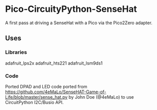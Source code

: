 # Pico-CircuityPython-SenseHat

A first pass at driving a SenseHat with a Pico via the Pico2Zero adapter.

## Uses

### Libraries

adafruit_lps2x
adafruit_hts221
adafruit_lsm9ds1

### Code

Ported DPAD and LED code ported from https://github.com/4eMaLo/SenseHAT-Game-of-Life/blob/master/sense_hat.py
by John Doe (@4eMaLo) to use CircuitPython I2C/Busio API.

